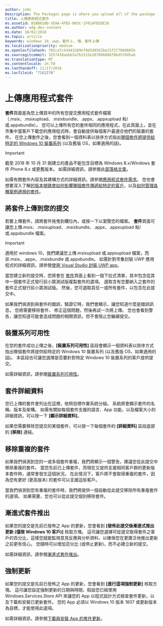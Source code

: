 ```yaml
---
author: jnHs
Description: The Packages page is where you upload all of the package files (.appxupload, .appx, .appxbundle, and/or .xap) for the app that you're submitting.
title: 上傳應用程式套件
ms.assetid: B1BB810D-3EAA-4FB5-B03C-1F01AFB2DE36
ms.author: wdg-dev-content
ms.date: 10/02/2018
ms.topic: article
keywords: windows 10，uwp，套件上, 傳，套件上傳
ms.localizationpriority: medium
ms.openlocfilehash: f02ca7c43443289ef9d2d0562be25f277068685b
ms.sourcegitcommit: 3257416aebb5a7b1515e107866806f8bd57845a8
ms.translationtype: MT
ms.contentlocale: zh-TW
ms.lasthandoff: 11/17/2018
ms.locfileid: "7162278"
---
```

# <a name="upload-app-packages"></a>上傳應用程式套件

**套件**頁面是為您上傳其中的所有您提交應用程式套件檔案 （.msix、.msixupload、.msixbundle、.appx、.appxupload 和/或.appxbundle）。 您可以上傳所有您的套件相同的應用程式，在此頁面上，並在市集中當客戶下載您的應用程式時，會自動提供每個客戶最適合他們的裝置的套件。 在您上傳套件之後，您會看到一個資料表以排序方式指出[哪個套件將提供給特定的 Windows 10 裝置系列](#device-family-availability) (以及舊版 OS，如果適用的話)。

> [!IMPORTANT]
> 截至 2018 年 10 月 31 剛建立的產品不能包含目標為 Windows 8.x/Windows 套件 Phone 8.x 或更舊版本。 如需詳細資訊，請參閱此[部落格文章](https://blogs.windows.com/buildingapps/2018/08/20/important-dates-regarding-apps-with-windows-phone-8-x-and-earlier-and-windows-8-8-1-packages-submitted-to-microsoft-store/#SzKghBbqDMlmAO4c.97)。

如需有關套件內容及其建構方式的詳細資訊，請參閱[應用程式套件需求](app-package-requirements.md)。 您也會想要深入了解[的版本號碼會如何影響哪個套件傳遞給特定的客戶](package-version-numbering.md)，以及[如何管理各種案例適用的套件](guidance-for-app-package-management.md)。


## <a name="uploading-packages-to-your-submission"></a>將套件上傳到您的提交

若要上傳套件，請將套件拖曳到欄位內，或按一下以瀏覽您的檔案。 **套件**頁面可讓您上傳.msix、.msixupload、.msixbundle、.appx、.appxupload 和/或.appxbundle 檔案。

> [!IMPORTANT]
> 適用於 windows 10，我們建議您上傳.msixupload 或.appxupload 檔案，而非.msix、.appx、.msixbundle 或.appxbundle。  如需針對市集封裝 UWP 應用程式的詳細資訊，請參閱[使用 Visual Studio 封裝 UWP app](../packaging/packaging-uwp-apps.md)。

當您建立新的提交時，您將會在 [套件](package-flights.md)頁面上看到一個下拉式清單，其中包含從其中一個套件正式發行前小眾測試版複製套件的選項。 選取含有您要納入之套件的套件正式發行前小眾測試版。 然後，您可選取其任一或所有套件，以包含在此提交中。

如果我們偵測到與套件的錯誤，驗證它時，我們會顯示，讓您知道什麼是錯誤訊息。 您將需要移除套件、 修正這個問題，然後再試一次將上傳。 您也會看到警告，讓您知道可能會造成問題的相關資訊，但不會阻止您繼續提交。


## <a name="device-family-availability"></a>裝置系列可用性

在您的套件成功上傳之後，**\[裝置系列可用性\]** 區段會顯示一個資料表以排序方式指出哪個套件將提供給特定的 Windows 10 裝置系列 (以及舊版 OS，如果適用的話)。 本區段也可讓您選擇是否要針對特定 Windows 10 裝置系列的客戶提供提交。

如需詳細資訊，請參閱[裝置系列可用性](device-family-availability.md)。


## <a name="package-details"></a>套件詳細資料

您已上傳的套件會列出在這裡，依照目標作業系統分組。 系統將會顯示套件的名稱、版本及架構。 如需有關如每個套件支援的語言、App 功能，以及檔案大小的詳細資訊，可以按一下 **\[顯示詳細資料\]**。

如果您需要移除您提交的某個套件，可以按一下每個套件的 **\[詳細資料\]** 區段底部的 **\[移除\]** 連結。


## <a name="removing-redundant-packages"></a>移除重複的套件

如果我們偵測到您的一或多個套件重複，我們將顯示一個警告，建議您從此提交中移除重複的套件。 當您先前已上傳套件，而現在又提供支援相同客戶群的更新版本套件時，通常會發生這個狀況。 在此情況下，客戶將不會取得重複的套件，因為您有更好 (更高版本) 的套件可以支援這些客戶。

當我們偵測到您有重複的套件時，我們將提供一個自動從此提交移除所有重複套件的選項。 如果需要，您也可以從此提交個別移除套件。


## <a name="gradual-package-rollout"></a>漸進式套件推出

如果您的提交是先前已發佈之 App 的更新，您會看到 **\[發佈此提交後漸進式推出更新 (僅限 Windows 10 客戶)\]** 核取方塊。 這可讓您選擇可從提交取得套件之客戶的百分比，這樣您就能監視意見反應與分析資料，以確保您在更廣泛地推出更新之前更有信心。 您隨時可以增加百分比 (或停止更新)，而不必建立新的提交。 

如需詳細資訊，請參閱[漸進式套件推出](gradual-package-rollout.md)。


## <a name="mandatory-update"></a>強制更新

如果您的提交是先前已發佈之 App 的更新，您會看到 **\[進行這項強制更新\]** 核取方塊。 這可讓您設定強制更新的日期與時間，假設您已經使用 Windows.Services.Store API 來讓您的 App 以程式設計方式檢查套件更新，以及下載和安裝已更新套件。 您的 App 必須以 Windows 10 版本 1607 或更新版本為目標，才能使用此選項。

如需詳細資訊，請參閱[下載與安裝 App 的套件更新](../packaging/self-install-package-updates.md)。

 




